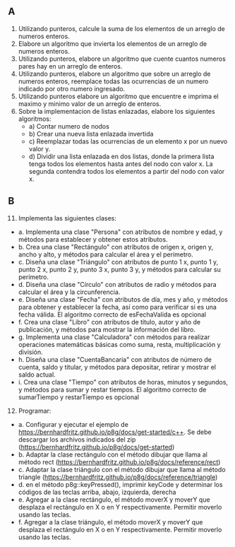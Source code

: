 ## A
1. Utilizando punteros, calcule la suma de los elementos de un arreglo de numeros enteros.
2. Elabore un algoritmo que invierta los elementos de un arreglo de numeros enteros.
3. Utilizando punteros, elabore un algoritmo que cuente cuantos numeros pares hay en un arreglo de enteros.
4. Utilizando punteros, elabore un algoritmo que sobre un arreglo de numeros enteros, reemplace todas las ocurrencias de un numero indicado por otro numero ingresado.
5. Utilizando punteros elabore un algoritmo que encuentre e imprima el maximo y minimo valor de un arreglo de enteros.
6. Sobre la implementacion de listas enlazadas, elabore los siguientes algoritmos:
   - a) Contar numero de nodos
   - b) Crear una nueva lista enlazada invertida
   - c) Reemplazar todas las ocurrencias de un elemento x por un nuevo valor y.
   - d) Dividir una lista enlazada en dos listas, donde la primera lista tenga todos los elementos hasta antes del nodo con valor x. La segunda contendra todos los elementos a partir del nodo con valor x.

## B
11. Implementa las siguientes clases:
   - a. Implementa una clase "Persona" con atributos de nombre y edad, y métodos para establecer y obtener estos atributos.
   - b. Crea una clase "Rectángulo" con atributos de origen x, origen y, ancho y alto, y métodos para calcular el área y el perímetro.
   - c. Diseña una clase "Triángulo" con atributos de punto 1 x, punto 1 y, punto 2 x, punto 2 y, punto 3 x, punto 3 y, y métodos para calcular su perímetro.
   - d. Diseña una clase "Círculo" con atributos de radio y métodos para calcular el área y la circunferencia.
   - e. Diseña una clase "Fecha" con atributos de día, mes y año, y métodos para obtener y establecer la fecha, así como para verificar si es una fecha válida. El algoritmo correcto de esFechaValida es opcional
   - f. Crea una clase "Libro" con atributos de título, autor y año de publicación, y métodos para mostrar la información del libro.
   - g. Implementa una clase "Calculadora" con métodos para realizar operaciones matemáticas básicas como suma, resta, multiplicación y división.
   - h. Diseña una clase "CuentaBancaria" con atributos de número de cuenta, saldo y titular, y métodos para depositar, retirar y mostrar el saldo actual.
   - i. Crea una clase "Tiempo" con atributos de horas, minutos y segundos, y métodos para sumar y restar tiempos. El algoritmo correcto de sumarTiempo y restarTiempo es opcional
12. Programar:
   - a. Configurar y ejecutar el ejemplo de https://bernhardfritz.github.io/p8g/docs/get-started/c++. Se debe descargar los archivos indicados del zip (https://bernhardfritz.github.io/p8g/docs/get-started)
   - b. Adaptar la clase rectángulo con el método dibujar que llama al método rect (https://bernhardfritz.github.io/p8g/docs/reference/rect)
   - c. Adaptar la clase triángulo con el método dibujar que llama al método triangle (https://bernhardfritz.github.io/p8g/docs/reference/triangle)
   - d. en el método p8g::keyPressed(), imprimir keyCode y determinar los códigos de las teclas arriba, abajo, izquierda, derecha
   - e. Agregar a la clase rectángulo, el método moverX y moverY que desplaza el rectángulo en X o en Y respectivamente. Permitir moverlo usando las teclas.
   - f. Agregar a la clase triángulo, el método moverX y moverY que desplaza el rectángulo en X o en Y respectivamente. Permitir moverlo usando las teclas.
